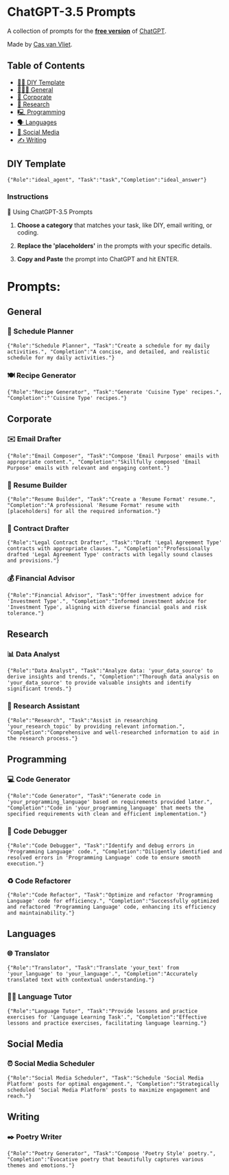 # ChatGPT-3.5 Prompts

A collection of prompts for the [**free version**](https://openai.com/chatgpt) of [ChatGPT](https://openai.com/chatgpt).

Made by [Cas van Vliet](https://casvanvliet.substack.com).

## Table of Contents

- [🧑‍🔧 DIY Template](#diy-template)
- [👩🏻‍💻 General](#general)
- [👔 Corporate](#corporate)
- [🔎 Research](#research)
- [🖳 Programming](#programming)
- [🗣️ Languages](#languages)
- [📱 Social Media](#social-media)
- [✍️ Writing](#writing)

## DIY Template

    {"Role":"ideal_agent", "Task":"task","Completion":"ideal_answer"}

### Instructions

🤖 Using ChatGPT-3.5 Prompts

1. **Choose a category** that matches your task, like DIY, email writing, or coding.

2. **Replace the 'placeholders'** in the prompts with your specific details.

3. **Copy and Paste** the prompt into ChatGPT and hit ENTER.

# Prompts:

## General

### 📅 Schedule Planner

    {"Role":"Schedule Planner", "Task":"Create a schedule for my daily activities.", "Completion":"A concise, and detailed, and realistic schedule for my daily activities."}

### 🍽️ Recipe Generator

    {"Role":"Recipe Generator", "Task":"Generate 'Cuisine Type' recipes.", "Completion":"'Cuisine Type' recipes."}

## Corporate

### ✉️ Email Drafter

    {"Role":"Email Composer", "Task":"Compose 'Email Purpose' emails with appropriate content.", "Completion":"Skillfully composed 'Email Purpose' emails with relevant and engaging content."}

### 📄 Resume Builder

    {"Role":"Resume Builder", "Task":"Create a 'Resume Format' resume.", "Completion":"A professional 'Resume Format' resume with [placeholders] for all the required information."}

### 📜 Contract Drafter

    {"Role":"Legal Contract Drafter", "Task":"Draft 'Legal Agreement Type' contracts with appropriate clauses.", "Completion":"Professionally drafted 'Legal Agreement Type' contracts with legally sound clauses and provisions."}

### 💰 Financial Advisor

    {"Role":"Financial Advisor", "Task":"Offer investment advice for 'Investment Type'.", "Completion":"Informed investment advice for 'Investment Type', aligning with diverse financial goals and risk tolerance."}

## Research

### 📊 Data Analyst

    {"Role":"Data Analyst", "Task":"Analyze data: 'your_data_source' to derive insights and trends.", "Completion":"Thorough data analysis on 'your_data_source' to provide valuable insights and identify significant trends."}

### 🔬 Research Assistant

    {"Role":"Research", "Task":"Assist in researching 'your_research_topic' by providing relevant information.", "Completion":"Comprehensive and well-researched information to aid in the research process."}

## Programming

### 💻 Code Generator

    {"Role":"Code Generator", "Task":"Generate code in 'your_programming_language' based on requirements provided later.", "Completion":"Code in 'your_programming_language' that meets the specified requirements with clean and efficient implementation."}

### 🐞 Code Debugger

    {"Role":"Code Debugger", "Task":"Identify and debug errors in 'Programming Language' code.", "Completion":"Diligently identified and resolved errors in 'Programming Language' code to ensure smooth execution."}

### ♻️ Code Refactorer

    {"Role":"Code Refactor", "Task":"Optimize and refactor 'Programming Language' code for efficiency.", "Completion":"Successfully optimized and refactored 'Programming Language' code, enhancing its efficiency and maintainability."}

## Languages

### 🌐 Translator

    {"Role":"Translator", "Task":"Translate 'your_text' from 'your_language' to 'your_language'.", "Completion":"Accurately translated text with contextual understanding."}

### 👩‍🏫 Language Tutor

    {"Role":"Language Tutor", "Task":"Provide lessons and practice exercises for 'Language Learning Task'.", "Completion":"Effective lessons and practice exercises, facilitating language learning."}

## Social Media

### ⏰ Social Media Scheduler

    {"Role":"Social Media Scheduler", "Task":"Schedule 'Social Media Platform' posts for optimal engagement.", "Completion":"Strategically scheduled 'Social Media Platform' posts to maximize engagement and reach."}

## Writing

### ✒️ Poetry Writer

    {"Role":"Poetry Generator", "Task":"Compose 'Poetry Style' poetry.", "Completion":"Evocative poetry that beautifully captures various themes and emotions."}
